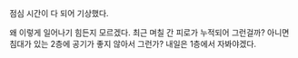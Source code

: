 점심 시간이 다 되어 기상했다.

왜 이렇게 일어나기 힘든지 모르겠다.
최근 며칠 간 피로가 누적되어 그런걸까?
아니면 침대가 있는 2층에 공기가 좋지 않아서 그런가? 
내일은 1층에서 자봐야겠다.